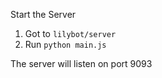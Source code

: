 Start the Server

1. Got to `lilybot/server`
2. Run `python main.js`

The server will listen on port 9093